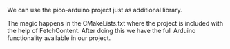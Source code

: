 
We can use the pico-arduino project just as additional library. 

The magic happens in the CMakeLists.txt where the project is included with the help of FetchContent. After doing this we have the full Arduino functionality available in our project.


